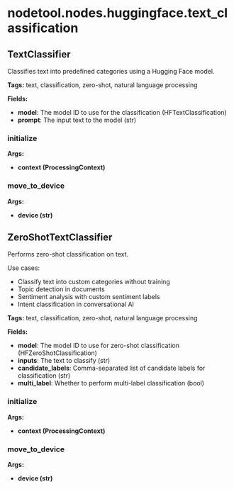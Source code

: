 # nodetool.nodes.huggingface.text_classification

## TextClassifier

Classifies text into predefined categories using a Hugging Face model.

**Tags:** text, classification, zero-shot, natural language processing

**Fields:**
- **model**: The model ID to use for the classification (HFTextClassification)
- **prompt**: The input text to the model (str)

### initialize

**Args:**
- **context (ProcessingContext)**

### move_to_device

**Args:**
- **device (str)**


## ZeroShotTextClassifier

Performs zero-shot classification on text.

Use cases:
- Classify text into custom categories without training
- Topic detection in documents
- Sentiment analysis with custom sentiment labels
- Intent classification in conversational AI

**Tags:** text, classification, zero-shot, natural language processing

**Fields:**
- **model**: The model ID to use for zero-shot classification (HFZeroShotClassification)
- **inputs**: The text to classify (str)
- **candidate_labels**: Comma-separated list of candidate labels for classification (str)
- **multi_label**: Whether to perform multi-label classification (bool)

### initialize

**Args:**
- **context (ProcessingContext)**

### move_to_device

**Args:**
- **device (str)**



